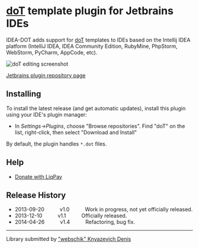 # [doT](http://olado.github.io/doT/index.html) template plugin for Jetbrains IDEs

IDEA-DOT adds support for [doT](http://olado.github.io/doT/index.html) templates to IDEs based on the Intellij IDEA platform (IntelliJ IDEA, IDEA Community Edition, RubyMine, PhpStorm, WebStorm, PyCharm, AppCode, etc).

![doT editing screenshot](https://raw.githubusercontent.com/webschik/idea-doT/master/sample.png "doT editing")

[Jetbrains plugin repository page](http://plugins.jetbrains.com/plugin/7327)

## Installing
To install the latest release (and get automatic updates), install this plugin using your IDE's plugin manager:
* In _Settings->Plugins_, choose "Browse repositories".  Find "doT" on the list, right-click, then select "Download and Install"

By default, the plugin handles `*.dot` files.

## Help
* [Donate with LiqPay](https://www.liqpay.com/?do=clickNbuy&button=i67533662223)

## Release History

 * 2013-09-20   v1.0   Work in progress, not yet officially released.
 * 2013-12-10   v1.1   Officially released.
 * 2014-04-26   v1.4   Refactoring, bug fix.

---

Library submitted by ["webschik" Knyazevich Denis](https://github.com/webschik)
